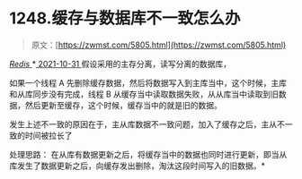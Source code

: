 <!--yml
category: 未分类
date: 0001-01-01 00:00:00
--->

# 1248.缓存与数据库不一致怎么办

> 原文：[https://zwmst.com/5805.html](https://zwmst.com/5805.html)

   [ *Redis* ](https://zwmst.com/redis)*[ <time datetime="2021-11-01T00:44:55+08:00"> 2021-10-31 </time> ](https://zwmst.com/5805.html)  假设采用的主存分离，读写分离的数据库，

如果一个线程 A 先删除缓存数据，然后将数据写入到主库当中，这个时候，主库和从库同步没有完成，线程 B 从缓存当中读取数据失败，从从库当中读取到旧数据，然后更新至缓存，这个时候，缓存当中的就是旧的数据。

发生上述不一致的原因在于，主从库数据不一致问题，加入了缓存之后，主从不一致的时间被拉长了

处理思路：
在从库有数据更新之后，将缓存当中的数据也同时进行更新，即当从库发生了数据更新之后，向缓存发出删除，淘汰这段时间写入的旧数据。*